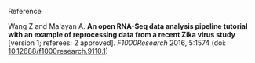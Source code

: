 Reference

Wang Z and Ma'ayan A. **An open RNA-Seq data analysis pipeline tutorial with an example of reprocessing data from a recent Zika virus study** [version 1; referees: 2 approved]. _F1000Research_ 2016, 5:1574 (doi: [10.12688/f1000research.9110.1](http://dx.doi.org/10.12688/f1000research.9110.1))


